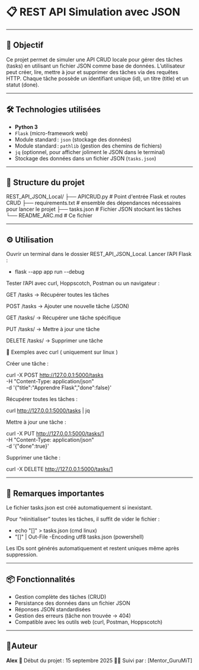# 📋 REST API Simulation avec JSON

---

## 🚀 Objectif

Ce projet permet de simuler une API CRUD locale pour gérer des tâches (tasks) en utilisant un fichier JSON comme base de données.
L’utilisateur peut créer, lire, mettre à jour et supprimer des tâches via des requêtes HTTP. Chaque tâche possède un identifiant unique (id), un titre (title) et un statut (done).

---

## 🛠️ Technologies utilisées

- **Python 3**
- `Flask` (micro-framework web)
- Module standard : `json` (stockage des données)
- Module standard : `pathlib` (gestion des chemins de fichiers)
- `jq` (optionnel, pour afficher joliment le JSON dans le terminal)
- Stockage des données dans un fichier JSON (`tasks.json`)

---

## 📂 Structure du projet

REST_API_JSON_Local/
├── APICRUD.py           # Point d'entrée Flask et routes CRUD
├── requirements.txt  # ensemble des dépendances nécessaires pour lancer le projet 
├── tasks.json       # Fichier JSON stockant les tâches
└── README_ARC.md        # Ce fichier

---

## ⚙️ Utilisation

Ouvrir un terminal dans le dossier REST_API_JSON_Local.
Lancer l’API Flask :

- flask --app app run --debug 


Tester l’API avec curl, Hoppscotch, Postman ou un navigateur :

GET /tasks → Récupérer toutes les tâches

POST /tasks → Ajouter une nouvelle tâche (JSON)

GET /tasks/<id> → Récupérer une tâche spécifique

PUT /tasks/<id> → Mettre à jour une tâche

DELETE /tasks/<id> → Supprimer une tâche

🔹 Exemples avec curl ( uniquement sur linux )

Créer une tâche :

curl -X POST http://127.0.0.1:5000/tasks \
     -H "Content-Type: application/json" \
     -d '{"title":"Apprendre Flask","done":false}'


Récupérer toutes les tâches :

curl http://127.0.0.1:5000/tasks | jq


Mettre à jour une tâche :

curl -X PUT http://127.0.0.1:5000/tasks/1 \
     -H "Content-Type: application/json" \
     -d '{"done":true}'


Supprimer une tâche :

curl -X DELETE http://127.0.0.1:5000/tasks/1

---

## 🔐 Remarques importantes

Le fichier tasks.json est créé automatiquement si inexistant.

Pour “réinitialiser” toutes les tâches, il suffit de vider le fichier :

- echo "[]" > tasks.json (cmd linux)
- "[]" | Out-File -Encoding utf8 tasks.json (powershell)


Les IDs sont générés automatiquement et restent uniques même après suppression.

---

## 📦 Fonctionnalités

- Gestion complète des tâches (CRUD)
- Persistance des données dans un fichier JSON
- Réponses JSON standardisées
- Gestion des erreurs (tâche non trouvée → 404)
- Compatible avec les outils web (curl, Postman, Hoppscotch)

---

## 👤Auteur 

**Alex**
📅 Début du projet : 15 septembre 2025
🧑‍🏫 Suivi par : [Mentor_GuruMiT]